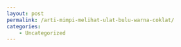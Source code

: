 ```yaml
---
layout: post
permalink: /arti-mimpi-melihat-ulat-bulu-warna-coklat/
categories:
    - Uncategorized
---
```


